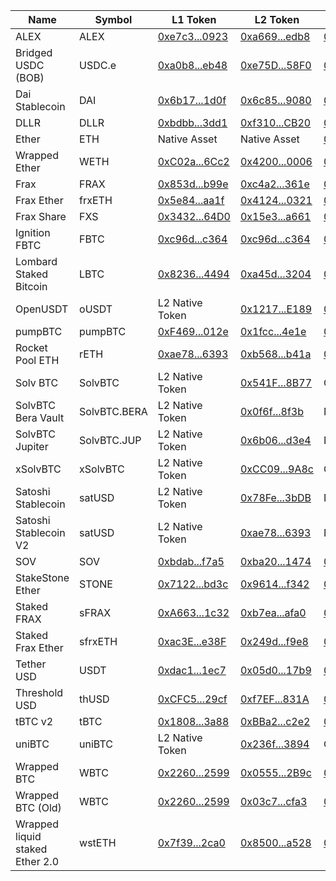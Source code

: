 | Name                            | Symbol       | L1 Token                                                                                 | L2 Token                                                                                       | Bridge L1                                                                                | Bridge L2                                                                                      |
| ------------------------------- | ------------ | ---------------------------------------------------------------------------------------- | ---------------------------------------------------------------------------------------------- | ---------------------------------------------------------------------------------------- | ---------------------------------------------------------------------------------------------- |
| ALEX                            | ALEX         | [0xe7c3...0923](https://etherscan.io/address/0xe7c3755482d0da522678af05945062d4427e0923) | [0xa669...edb8](https://explorer.gobob.xyz/address/0xa669e059fdcbdfc532a2edd658eb2922799eedb8) | [0x3F6c...1f7](https://etherscan.io/address/0x3F6cE1b36e5120BBc59D0cFe8A5aC8b6464ac1f7)  | [0x4200...0010](https://explorer.gobob.xyz/address/0x4200000000000000000000000000000000000010) |
| Bridged USDC (BOB)              | USDC.e       | [0xa0b8...eb48](https://etherscan.io/address/0xa0b86991c6218b36c1d19d4a2e9eb0ce3606eb48) | [0xe75D...58F0](https://explorer.gobob.xyz/address/0xe75D0fB2C24A55cA1e3F96781a2bCC7bdba058F0) | [0x450D...aCBb](https://etherscan.io/address/0x450D55a4B4136805B0e5A6BB59377c71FC4FaCBb) | [0xe497...cE90](https://explorer.gobob.xyz/address/0xe497788F8Fcc30B773C9A181a0FFE2e60645cE90) |
| Dai Stablecoin                  | DAI          | [0x6b17...1d0f](https://etherscan.io/address/0x6b175474e89094c44da98b954eedeac495271d0f) | [0x6c85...9080](https://explorer.gobob.xyz/address/0x6c851f501a3f24e29a8e39a29591cddf09369080) | [0x3F6c...1f7](https://etherscan.io/address/0x3F6cE1b36e5120BBc59D0cFe8A5aC8b6464ac1f7)  | [0x4200...0010](https://explorer.gobob.xyz/address/0x4200000000000000000000000000000000000010) |
| DLLR                            | DLLR         | [0xbdbb...3dd1](https://etherscan.io/address/0xbdbb63f938c8961af31ead3deba5c96e6a323dd1) | [0xf310...CB20](https://explorer.gobob.xyz/address/0xf3107eEC1e6F067552C035FD87199e1A5169CB20) | [0x3F6c...1f7](https://etherscan.io/address/0x3F6cE1b36e5120BBc59D0cFe8A5aC8b6464ac1f7)  | [0x4200...0010](https://explorer.gobob.xyz/address/0x4200000000000000000000000000000000000010) |
| Ether                           | ETH          | Native Asset                                                                             | Native Asset                                                                                   | [0x3F6c...1f7](https://etherscan.io/address/0x3F6cE1b36e5120BBc59D0cFe8A5aC8b6464ac1f7)  | [0x4200...0010](https://explorer.gobob.xyz/address/0x4200000000000000000000000000000000000010) |
| Wrapped Ether                   | WETH         | [0xC02a...6Cc2](https://etherscan.io/address/0xc02aaa39b223fe8d0a0e5c4f27ead9083c756cc2) | [0x4200...0006](https://explorer.gobob.xyz/token/0x4200000000000000000000000000000000000006)   | [0x3F6c...1f7](https://etherscan.io/address/0x3F6cE1b36e5120BBc59D0cFe8A5aC8b6464ac1f7)  | [0x4200...0010](https://explorer.gobob.xyz/address/0x4200000000000000000000000000000000000010) |
| Frax                            | FRAX         | [0x853d...b99e](https://etherscan.io/address/0x853d955aCEf822Db058eb8505911ED77F175b99e) | [0xc4a2...361e](https://explorer.gobob.xyz/address/0xc4a20a608616f18aa631316eeda9fb62d089361e) | [0x3F6c...1f7](https://etherscan.io/address/0x3F6cE1b36e5120BBc59D0cFe8A5aC8b6464ac1f7)  | [0x4200...0010](https://explorer.gobob.xyz/address/0x4200000000000000000000000000000000000010) |
| Frax Ether                      | frxETH       | [0x5e84...aa1f](https://etherscan.io/address/0x5e8422345238f34275888049021821e8e08caa1f) | [0x4124...0321](https://explorer.gobob.xyz/address/0x4124CBBDE250a1a4bF94740491E79AB6a2eC0321) | [0x3F6c...1f7](https://etherscan.io/address/0x3F6cE1b36e5120BBc59D0cFe8A5aC8b6464ac1f7)  | [0x4200...0010](https://explorer.gobob.xyz/address/0x4200000000000000000000000000000000000010) |
| Frax Share                      | FXS          | [0x3432...64D0](https://etherscan.io/address/0x3432B6A60D23Ca0dFCa7761B7ab56459D9C964D0) | [0x15e3...a661](https://explorer.gobob.xyz/address/0x15e35b19ad29c512103eaabb55154ef0ee6ca661) | [0x3F6c...1f7](https://etherscan.io/address/0x3F6cE1b36e5120BBc59D0cFe8A5aC8b6464ac1f7)  | [0x4200...0010](https://explorer.gobob.xyz/address/0x4200000000000000000000000000000000000010) |
| Ignition FBTC                   | FBTC         | [0xc96d...c364](https://etherscan.io/address/0xc96de26018a54d51c097160568752c4e3bd6c364) | [0xc96d...c364](https://explorer.gobob.xyz/address/0xC96dE26018A54D51c097160568752c4E3BD6C364) | [0x3F6c...1f7](https://etherscan.io/address/0x3F6cE1b36e5120BBc59D0cFe8A5aC8b6464ac1f7)  | [0x4200...0010](https://explorer.gobob.xyz/address/0x4200000000000000000000000000000000000010) |
| Lombard Staked Bitcoin          | LBTC         | [0x8236...4494](https://etherscan.io/address/0x8236a87084f8B84306f72007F36F2618A5634494) | [0xa45d...3204](https://explorer.gobob.xyz/address/0xa45d4121b3d47719ff57a947a9d961539ba33204) | [0x3F6c...1f7](https://etherscan.io/address/0x3F6cE1b36e5120BBc59D0cFe8A5aC8b6464ac1f7)  | [0x4200...0010](https://explorer.gobob.xyz/address/0x4200000000000000000000000000000000000010) |
| OpenUSDT                        | oUSDT        | L2 Native Token                                                                          | [0x1217...E189](https://etherscan.io/address/0x1217BfE6c773EEC6cc4A38b5Dc45B92292B6E189)       | [0x3F6c...1f7](https://etherscan.io/address/0x3F6cE1b36e5120BBc59D0cFe8A5aC8b6464ac1f7)  | [0x4200...0010](https://explorer.gobob.xyz/address/0x4200000000000000000000000000000000000010) |
| pumpBTC                         | pumpBTC      | [0xF469...012e](https://etherscan.io/token/0xF469fBD2abcd6B9de8E169d128226C0Fc90a012e)   | [0x1fcc...4e1e](https://explorer.gobob.xyz/address/0x1fcca65fb6ae3b2758b9b2b394cb227eae404e1e) | [0x3F6c...1f7](https://etherscan.io/address/0x3F6cE1b36e5120BBc59D0cFe8A5aC8b6464ac1f7)  | [0x4200...0010](https://explorer.gobob.xyz/address/0x4200000000000000000000000000000000000010) |
| Rocket Pool ETH                 | rETH         | [0xae78...6393](https://etherscan.io/address/0xae78736cd615f374d3085123a210448e74fc6393) | [0xb568...b41a](https://explorer.gobob.xyz/address/0xb5686c4f60904ec2bda6277d6fe1f7caa8d1b41a) | [0x3F6c...1f7](https://etherscan.io/address/0x3F6cE1b36e5120BBc59D0cFe8A5aC8b6464ac1f7)  | [0x4200...0010](https://explorer.gobob.xyz/address/0x4200000000000000000000000000000000000010) |
| Solv BTC                        | SolvBTC      | L2 Native Token                                                                          | [0x541F...8B77](https://explorer.gobob.xyz/address/0x541FD749419CA806a8bc7da8ac23D346f2dF8B77) | CCIP                                                                                     | CCIP                                                                                           |
| SolvBTC Bera Vault              | SolvBTC.BERA | L2 Native Token                                                                          | [0x0f6f...8f3b](https://explorer.gobob.xyz/address/0x0f6f337b09cb5131cf0ce9df3beb295b8e728f3b) | N/A                                                                                      | N/A                                                                                            |
| SolvBTC Jupiter                 | SolvBTC.JUP  | L2 Native Token                                                                          | [0x6b06...d3e4](https://explorer.gobob.xyz/address/0x6b062aa7f5fc52b530cb13967ae2e6bc0d8dd3e4) | N/A                                                                                      | N/A                                                                                            |
| xSolvBTC                        | xSolvBTC     | L2 Native Token                                                                          | [0xCC09...9A8c](https://explorer.gobob.xyz/address/0xCC0966D8418d412c599A6421b760a847eB169A8c) | CCIP                                                                                     | CCIP                                                                                           |
| Satoshi Stablecoin              | satUSD       | L2 Native Token                                                                          | [0x78Fe...3bDB](https://explorer.gobob.xyz/address/0x78Fea795cBFcC5fFD6Fb5B845a4f53d25C283bDB) | N/A                                                                                      | N/A                                                                                            |
| Satoshi Stablecoin V2           | satUSD       | L2 Native Token                                                                          | [0xae78...6393](https://explorer.gobob.xyz/address/0xecf21b335B41f9d5A89f6186A99c19a3c467871f) | N/A                                                                                      | N/A                                                                                            |
| SOV                             | SOV          | [0xbdab...f7a5](https://etherscan.io/address/0xbdab72602e9ad40fc6a6852caf43258113b8f7a5) | [0xba20...1474](https://explorer.gobob.xyz/address/0xba20a5e63eeEFfFA6fD365E7e540628F8fC61474) | [0x3F6c...1f7](https://etherscan.io/address/0x3F6cE1b36e5120BBc59D0cFe8A5aC8b6464ac1f7)  | [0x4200...0010](https://explorer.gobob.xyz/address/0x4200000000000000000000000000000000000010) |
| StakeStone Ether                | STONE        | [0x7122...bd3c](https://etherscan.io/address/0x7122985656e38bdc0302db86685bb972b145bd3c) | [0x9614...f342](https://explorer.gobob.xyz/address/0x96147a9ae9a42d7da551fd2322ca15b71032f342) | [0x3F6c...1f7](https://etherscan.io/address/0x3F6cE1b36e5120BBc59D0cFe8A5aC8b6464ac1f7)  | [0x4200...0010](https://explorer.gobob.xyz/address/0x4200000000000000000000000000000000000010) |
| Staked FRAX                     | sFRAX        | [0xA663...1c32](https://etherscan.io/address/0xA663B02CF0a4b149d2aD41910CB81e23e1c41c32) | [0xb7ea...afa0](https://explorer.gobob.xyz/address/0xb7eae04b995b3b365040dee99795112add43afa0) | [0x3F6c...1f7](https://etherscan.io/address/0x3F6cE1b36e5120BBc59D0cFe8A5aC8b6464ac1f7)  | [0x4200...0010](https://explorer.gobob.xyz/address/0x4200000000000000000000000000000000000010) |
| Staked Frax Ether               | sfrxETH      | [0xac3E...e38F](https://etherscan.io/address/0xac3E018457B222d93114458476f3E3416Abbe38F) | [0x249d...f9e8](https://explorer.gobob.xyz/address/0x249d2952d1c678843e7cd7bf654efcec52f2f9e8) | [0x3F6c...1f7](https://etherscan.io/address/0x3F6cE1b36e5120BBc59D0cFe8A5aC8b6464ac1f7)  | [0x4200...0010](https://explorer.gobob.xyz/address/0x4200000000000000000000000000000000000010) |
| Tether USD                      | USDT         | [0xdac1...1ec7](https://etherscan.io/address/0xdac17f958d2ee523a2206206994597c13d831ec7) | [0x05d0...17b9](https://explorer.gobob.xyz/address/0x05d032ac25d322df992303dca074ee7392c117b9) | [0x3F6c...1f7](https://etherscan.io/address/0x3F6cE1b36e5120BBc59D0cFe8A5aC8b6464ac1f7)  | [0x4200...0010](https://explorer.gobob.xyz/address/0x4200000000000000000000000000000000000010) |
| Threshold USD                   | thUSD        | [0xCFC5...29cf](https://etherscan.io/address/0xCFC5bD99915aAa815401C5a41A927aB7a38d29cf) | [0xf7EF...831A](https://explorer.gobob.xyz/address/0xf7EF136751D7496021858c048FFA4f978C27831A) | [0x3F6c...1f7](https://etherscan.io/address/0x3F6cE1b36e5120BBc59D0cFe8A5aC8b6464ac1f7)  | [0x4200...0010](https://explorer.gobob.xyz/address/0x4200000000000000000000000000000000000010) |
| tBTC v2                         | tBTC         | [0x1808...3a88](https://etherscan.io/address/0x18084fba666a33d37592fa2633fd49a74dd93a88) | [0xBBa2...c2e2](https://explorer.gobob.xyz/address/0xBBa2eF945D523C4e2608C9E1214C2Cc64D4fc2e2) | [0x3F6c...1f7](https://etherscan.io/address/0x3F6cE1b36e5120BBc59D0cFe8A5aC8b6464ac1f7)  | [0x4200...0010](https://explorer.gobob.xyz/address/0x4200000000000000000000000000000000000010) |
| uniBTC                          | uniBTC       | L2 Native Token                                                                          | [0x236f...3894](https://explorer.gobob.xyz/address/0x236f8c0a61dA474dB21B693fB2ea7AAB0c803894) | CCIP                                                                                     | CCIP                                                                                           |
| Wrapped BTC                     | WBTC         | [0x2260...2599](https://etherscan.io/address/0x0555E30da8f98308EdB960aa94C0Db47230d2B9c) | [0x0555...2B9c](https://explorer.gobob.xyz/address/0x0555E30da8f98308EdB960aa94C0Db47230d2B9c) | [0x3F6c...1f7](https://etherscan.io/address/0x3F6cE1b36e5120BBc59D0cFe8A5aC8b6464ac1f7)  | [0x4200...0010](https://explorer.gobob.xyz/address/0x4200000000000000000000000000000000000010) |
| Wrapped BTC (Old)               | WBTC         | [0x2260...2599](https://etherscan.io/address/0x2260fac5e5542a773aa44fbcfedf7c193bc2c599) | [0x03c7...cfa3](https://explorer.gobob.xyz/address/0x03c7054bcb39f7b2e5b2c7acb37583e32d70cfa3) | [0x3F6c...1f7](https://etherscan.io/address/0x3F6cE1b36e5120BBc59D0cFe8A5aC8b6464ac1f7)  | [0x4200...0010](https://explorer.gobob.xyz/address/0x4200000000000000000000000000000000000010) |
| Wrapped liquid staked Ether 2.0 | wstETH       | [0x7f39...2ca0](https://etherscan.io/address/0x7f39c581f595b53c5cb19bd0b3f8da6c935e2ca0) | [0x8500...a528](https://explorer.gobob.xyz/address/0x85008aE6198BC91aC0735CB5497CF125ddAAc528) | [0x091d...5B72](https://etherscan.io/address/0x091dF5E1284E49fA682407096aD34cfD42B95B72) | [0xd155...c4d1](https://explorer.gobob.xyz/address/0xd1559523374D93972E0F7fE1AA98642754f5c4d1) |
